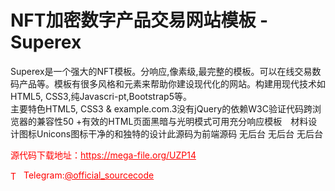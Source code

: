 # NFT加密数字产品交易网站模板 - Superex

Superex是一个强大的NFT模板。分响应,像素级,最完整的模板。可以在线交易数码产品等。模板有很多风格和元素来帮助你建设现代化的网站。构建用现代技术如HTML5, CSS3,纯Javascri-pt,Bootstrap5等。<br>主要特色HTML5, CSS3 &amp; example.com.3没有jQuery的依赖W3C验证代码跨浏览器的兼容性50 +有效的HTML页面黑暗与光明模式可用充分响应模板　材料设计图标Unicons图标干净的和独特的设计此源码为前端源码 无后台 无后台 无后台<br>


<p style="color: red;">源代码下载地址：<a href="https://mega-file.org/UZP14" style="color: red;">https://mega-file.org/UZP14</a></p><p style="color: red;"><img src="https://cdn-icons-png.flaticon.com/512/2111/2111646.png" alt="Telegram Icon" style="width: 16px; vertical-align: middle; margin-right: 5px;">Telegram:<a href="https://t.me/official_sourcecode" style="color: red;">@official_sourcecode</a></p>